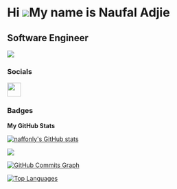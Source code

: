 Hi ![](https://user-images.githubusercontent.com/18350557/176309783-0785949b-9127-417c-8b55-ab5a4333674e.gif)My name is Naufal Adjie
====================================================================================================================================

Software Engineer
-----------------

<a href="https://www.github.com/naffonly" target="_blank" rel="noreferrer"><img
src="https://img.shields.io/github/followers/naffonly?logo=github&style=for-the-badge&color=22c55e&labelColor=1c1917" /></a>


### Socials

<p align="left"> <a href="https://www.github.com/naffonly" target="_blank" rel="noreferrer"> <picture> <source media="(prefers-color-scheme: dark)" srcset="https://raw.githubusercontent.com/danielcranney/readme-generator/main/public/icons/socials/github-dark.svg" /> <source media="(prefers-color-scheme: light)" srcset="https://raw.githubusercontent.com/danielcranney/readme-generator/main/public/icons/socials/github.svg" /> <img src="https://raw.githubusercontent.com/danielcranney/readme-generator/main/public/icons/socials/github.svg" width="32" height="32" /> </picture> </a></p>

### Badges

<b>My GitHub Stats</b>

<a href="http://www.github.com/naffonly"><img src="https://github-readme-stats.vercel.app/api?username=naffonly&show_icons=true&hide=&count_private=true&title_color=3382ed&text_color=ffffff&icon_color=22c55e&bg_color=1c1917&hide_border=true&show_icons=true" alt="naffonly's GitHub stats" /></a>

<a href="http://www.github.com/naffonly"><img src="https://github-readme-streak-stats.herokuapp.com/?user=naffonly&stroke=ffffff&background=1c1917&ring=3382ed&fire=3382ed&currStreakNum=ffffff&currStreakLabel=3382ed&sideNums=ffffff&sideLabels=ffffff&dates=ffffff&hide_border=true" /></a>

<a href="http://www.github.com/naffonly"><img src="https://github-readme-activity-graph.cyclic.app/graph?username=naffonly&bg_color=1c1917&color=ffffff&line=22c55e&point=ffffff&area_color=1c1917&area=true&hide_border=true&custom_title=GitHub%20Commits%20Graph" alt="GitHub Commits Graph" /></a>

<a href="https://github.com/naffonly" align="left"><img src="https://github-readme-stats.vercel.app/api/top-langs/?username=naffonly&langs_count=10&title_color=3382ed&text_color=ffffff&icon_color=22c55e&bg_color=1c1917&hide_border=true&locale=en&custom_title=Top%20%Languages" alt="Top Languages" /></a>

